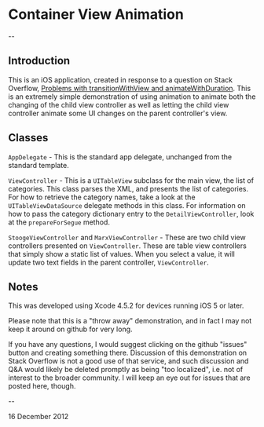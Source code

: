 # Container View Animation

--

## Introduction

This is an iOS application, created in response to a question on Stack Overflow, [Problems with transitionWithView and animateWithDuration](http://stackoverflow.com/questions/13885603). This is an extremely simple demonstration of using animation to animate both the changing of the child view controller as well as letting the child view controller animate some UI changes on the parent controller's view.

## Classes

`AppDelegate` - This is the standard app delegate, unchanged from the standard template.

`ViewController` - This is a `UITableView` subclass for the main view, the list of categories. This class parses the XML, and presents the list of categories. For how to retrieve the category names, take a look at the `UITableViewDataSource` delegate methods in this class. For information on how to pass the category dictionary entry to the `DetailViewController`, look at the `prepareForSegue` method.

`StoogeViewController` and `MarxViewController` - These are two child view controllers presented on `ViewController`. These are table view controllers that simply show a static list of values. When you select a value, it will update two text fields in the parent controller, `ViewController`.

## Notes

This was developed using Xcode 4.5.2 for devices running iOS 5 or later.

Please note that this is a "throw away" demonstration, and in fact I may not keep it around on github for very long.

If you have any questions, I would suggest clicking on the github "issues" button and creating something there. Discussion of this demonstration on Stack Overflow is not a good use of that service, and such discussion and Q&A would likely be deleted promptly as being "too localized", i.e. not of interest to the broader community. I will keep an eye out for issues that are posted here, though.

--

16 December 2012
